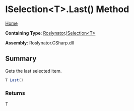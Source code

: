 <a name="_Top"></a>

# ISelection\<T>\.Last\(\) Method

[Home](../../../README.md#_Top)

**Containing Type**: [Roslynator](../../README.md#_Top)\.[ISelection\<T>](../README.md#_Top)

**Assembly**: Roslynator\.CSharp\.dll

## Summary

Gets the last selected item\.

```csharp
T Last()
```

### Returns

T

